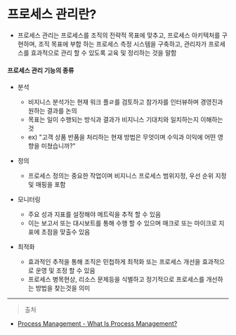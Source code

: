 # 프로세스 관리란?

- 프로세스 관리는 프로세스를 조직의 전략적 목표에 맞추고, 프로세스 아키텍처를 구현하며, 조직 목표에 부합 하는 프로세스 측정 시스템을 구축하고, 관리자가 프로세스를 효과적으로 관리 할 수 있도록 교육 및 정리하는 것을 말함

#### 프로세스 관리 기능의 종류

- 분석 
  - 비지니스 분석가는 현재 워크 플ㄹ를 검토하고 참가자를 인터뷰하며 경영진과 원하는 결과를 논의
  - 목표는 일이 수행되는 방식과 결과가 비지니스 기대치와 일치하는지 이해하는 것
  - ex) "고객 상품 반품을 처리하는 현재 방법은 무엇이며 수익과 이익에 어떤 영향을 미쳤습니까?"

- 정의
  - 프로세스 정의는 중요한 작업이며 비지니스 프로세스 범위지정, 우선 순위 지정 및 매핑을 포함

- 모니터링
  - 주요 성과 지표를 설정해야 메트릭을 추적 할 수 있음
  - 이는 보고서 또는 대시보트를 통해 수행 할 수 있으며 매크로 또는 마이크로 지표에 초점을 맞출수 있음

- 최적화
  - 효과적인 추적을 통해 조직은 민첩하게 최적화 또는 프로세스 개선을 효과적으로 운영 및 조정 할 수 있음
  - 프로세스 병목현상, 리소스 문제등을 식별하고 정기적으로 프로세스를 개선하는 방법을 찾는것을 의미


--- 

> 출처

- [Process Management - What Is Process Management?](https://www.integrify.com/landing-pages/process-management/)